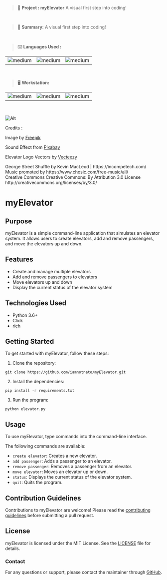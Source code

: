 > 🚧 **Project : myElevator**
> A visual first step into coding!

<br>

> 📝 **Summary:**
>  A visual first step into coding!

<br>

> ⌨️ **Languages Used :**

<table>
  <tr>
        <td><img alt="medium" src="https://img.shields.io/badge/HTML-239120?style=for-the-badge&logo=html5&logoColor=white"></td>
    <td><img alt="medium" src="https://img.shields.io/badge/CSS-239120?&style=for-the-badge&logo=css3&logoColor=white"></td>
    <td><img alt="medium" src="https://img.shields.io/badge/JavaScript-F7DF1E?style=for-the-badge&logo=javascript&logoColor=black"></td>
  </tr>
</table>

<br>

> 🖥️ **Workstation:**

<table>
  <tr>
<td><img alt="medium" src="https://img.shields.io/badge/Windows-0078D6?style=for-the-badge&logo=windows&logoColor=white"></td>
<td><img alt="medium" src="https://img.shields.io/badge/Visual_Studio_Code-0078D4?style=for-the-badge&logo=visual%20studio%20code&logoColor=white"></td>
<td><img alt="medium" src="https://img.shields.io/badge/Google_chrome-4285F4?style=for-the-badge&logo=Google-chrome&logoColor=white"></td>
  </tr>
</table>

<br>

![Alt](https://repobeats.axiom.co/api/embed/007ec0debef7cf33d24c7233257ec241c0d82bef.svg "Repobeats analytics image")

Credits :
<p>Image by <a href="https://www.freepik.com/free-vector/elevator-with-light_2949598.htm#query=elevator%20interior&position=37&from_view=search&track=ais">Freepik</a></p>

<p>Sound Effect from <a href="https://pixabay.com/?utm_source=link-attribution&utm_medium=referral&utm_campaign=music&utm_content=38520">Pixabay</a></p>

<p>Elevator Logo Vectors by <a href="https://www.vecteezy.com/free-vector/elevator-logo">Vecteezy</a></p>

<p>
George Street Shuffle by Kevin MacLeod | https://incompetech.com/
<br>
Music promoted by https://www.chosic.com/free-music/all/
<br>
Creative Commons Creative Commons: By Attribution 3.0 License
<br>
http://creativecommons.org/licenses/by/3.0/
</p>



# myElevator

## Purpose

myElevator is a simple command-line application that simulates an elevator system. It allows users to create elevators, add and remove passengers, and move the elevators up and down.

## Features

* Create and manage multiple elevators
* Add and remove passengers to elevators
* Move elevators up and down
* Display the current status of the elevator system

## Technologies Used

* Python 3.6+
* Click
* rich

## Getting Started

To get started with myElevator, follow these steps:

1. Clone the repository:

```
git clone https://github.com/iamnotnato/myElevator.git
```

2. Install the dependencies:

```
pip install -r requirements.txt
```

3. Run the program:

```
python elevator.py
```

## Usage

To use myElevator, type commands into the command-line interface. 

The following commands are available:

* `create elevator`: Creates a new elevator.
* `add passenger`: Adds a passenger to an elevator.
* `remove passenger`: Removes a passenger from an elevator.
* `move elevator`: Moves an elevator up or down.
* `status`: Displays the current status of the elevator system.
* `quit`: Quits the program.

## Contribution Guidelines

Contributions to myElevator are welcome! Please read the [contributing guidelines](https://github.com/iamnotnato/myElevator/blob/main/CONTRIBUTING.md) before submitting a pull request.

## License

myElevator is licensed under the MIT License. See the [LICENSE](https://github.com/iamnotnato/myElevator/blob/main/LICENSE) file for details.

### Contact

For any questions or support, please contact the maintainer through [GitHub](https://github.com/iamnotnato).

